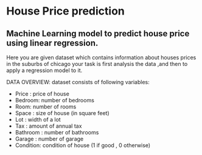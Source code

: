 # House Price prediction
## Machine Learning model to predict house price using linear regression.
Here you are given dataset which contains information about houses prices in the suburbs of chicago
your task is first analysis the data ,and then to apply a regression model to it.

DATA OVERVIEW:
dataset consists of following variables:

- Price : price of house
- Bedroom: number of bedrooms
- Room: number of rooms
- Space : size of house (in square feet)
- Lot : width of a lot
- Tax : amount of annual tax
- Bathroom : number of bathrooms
- Garage : number of garage
- Condition: condition of house (1 if good , 0 otherwise)
